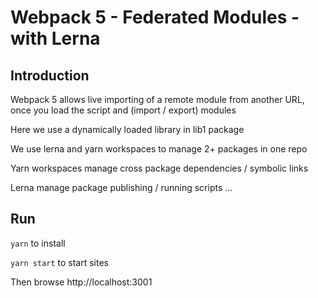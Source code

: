 # Webpack 5 - Federated Modules - with Lerna

## Introduction

Webpack 5 allows live importing of a remote module from another URL, once you load the script and (import / export) modules

Here we use a dynamically loaded library in lib1 package

We use lerna and yarn workspaces to manage 2+ packages in one repo

Yarn workspaces manage cross package dependencies / symbolic links

Lerna manage package publishing / running scripts ...


## Run

`yarn` to install

`yarn start` to start sites

Then browse http://localhost:3001